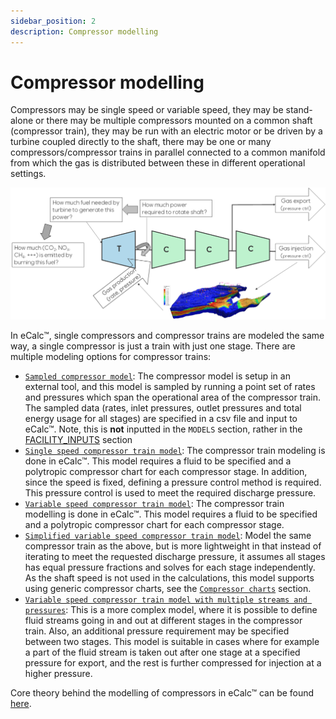```yaml
---
sidebar_position: 2
description: Compressor modelling
---
```

# Compressor modelling
Compressors may be single speed or variable speed, they may be stand-alone or there may be multiple compressors mounted
on a common shaft (compressor train), they may be run with an electric motor or be driven by a turbine coupled
directly to the shaft, there may be one or many compressors/compressor trains in parallel connected to a common
manifold from which the gas is distributed between these in different operational settings.

![](ecalc_compressor_train_common_shaft_with_turbine_additional_pressure.png)

In eCalc™, single compressors and compressor trains are modeled the same way, a single compressor is just a train with
just one stage. There are multiple modeling options for compressor trains:

- [`Sampled compressor model`](/about/modelling/setup/facility_inputs/sampled_compressor_model.md): The compressor model is setup in an external tool, and this model is sampled by
  running a point set of rates and pressures which span the operational area of the compressor train. The sampled data (rates, inlet pressures, outlet pressures and total energy usage for all stages) are specified in a csv file and input to eCalc™. Note, this is **not** inputted in the `MODELS` section, rather in the [FACILITY_INPUTS](../../facility_inputs/index.md) section
- [`Single speed compressor train model`](/about/modelling/setup/models/compressor_modelling/compressor_models_types/single_speed_compressor_train_model.md): The compressor train modeling is done in eCalc™. This model requires a fluid to be specified and a polytropic compressor chart for each compressor stage. In addition, since the speed is fixed, defining a pressure control method is required. This pressure control is used to meet the required discharge pressure.
- [`Variable speed compressor train model`](/about/modelling/setup/models/compressor_modelling/compressor_models_types/variable_speed_compressor_train_model.md): The compressor train modelling is done in eCalc™. This model requires a fluid to be specified and a polytropic compressor chart for each compressor stage.
- [`Simplified variable speed compressor train model`](/about/modelling/setup/models/compressor_modelling/compressor_models_types/simplified_variable_speed_compressor_train_model.md): Model the same compressor train as the above, but is more
  lightweight in that instead of iterating to meet the requested discharge pressure, it assumes all stages has equal
  pressure fractions and solves for each stage independently. As the shaft speed is not used in the calculations, this
  model supports using generic compressor charts, see the [`Compressor charts`](/about/modelling/setup/models/compressor_modelling/compressor_charts/index.md) section.
- [`Variable speed compressor train model with multiple streams and pressures`](/about/modelling/setup/models/compressor_modelling/compressor_models_types/variable_speed_compressor_train_model_with_multiple_streams_and_pressures.md): This is a more complex model, where it is
  possible to define fluid streams going in and out at different stages in the compressor train. Also, an additional
  pressure requirement may be specified between two stages. This model is suitable in cases where for example a part of
  the fluid stream is taken out after one stage at a specified pressure for export, and the rest is further compressed
  for injection at a higher pressure.


Core theory behind the modelling of compressors in eCalc™ can be found [here](/about/modelling/theory/compressor_modelling.md).
